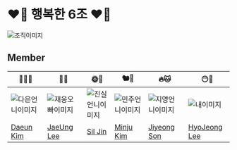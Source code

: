 # ❤️‍🔥 행복한 6조 ❤️‍🔥

![조직이미지](https://github.com/user-attachments/assets/dd05badf-d6cb-4d30-9cb0-4f492b32c292)

## Member

|👸🏻🐳|🤴🐯|🌞🐰|🐿️🐰|🔥🐱|😶🦕|
|---|---|---|---|---|---|
|![다은언니이미지](https://github.com/user-attachments/assets/7a5b223b-df48-4ffe-a0fe-eb21cf79e060)|![재웅오빠이미지](https://github.com/user-attachments/assets/9c066595-9487-4630-83d3-41d621158572)|![진실언니이미지](https://github.com/user-attachments/assets/227e39e7-7553-404a-a2c9-60fb0ec69693)|![민주언니이미지](https://github.com/user-attachments/assets/5be312cb-7098-4c9b-884b-04339342a349)|![지영언니이미지](https://github.com/user-attachments/assets/8c93c4d9-b5e0-491f-9735-f74682bbbd07)|![내이미지](https://github.com/user-attachments/assets/bc86bf58-9999-49c4-9f9c-a00c8792eca9)|
|[Daeun Kim](https://github.com/ilikewhale)|[JaeUng Lee](https://github.com/ww5702)|[Sil Jin](https://github.com/zinsile)|[Minju Kim](https://github.com/alswnsp411)|[Jiyeong Son](https://github.com/zi0-hand)|[HyoJeong Lee](https://github.com/world-dv)|
